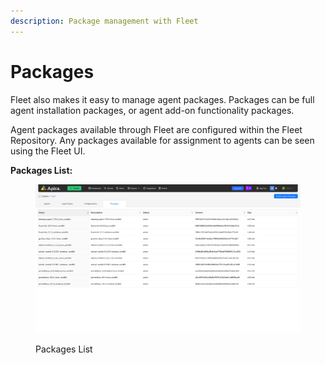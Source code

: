 ```yaml
---
description: Package management with Fleet
---
```


# Packages

Fleet also makes it easy to manage agent packages. Packages can be full agent installation packages, or agent add-on functionality packages.

Agent packages available through Fleet are configured within the Fleet Repository. Any packages available for assignment to agents can be seen using the Fleet UI.

**Packages List:**

<figure><img src="../.gitbook/assets/Screenshot 2025-01-15 at 14-34-23 Fleet.png" alt=""><figcaption><p>Packages List</p></figcaption></figure>
